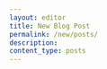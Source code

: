 ```yaml
---
layout: editor
title: New Blog Post
permalink: /new/posts/
description:
content_type: posts
---
```

